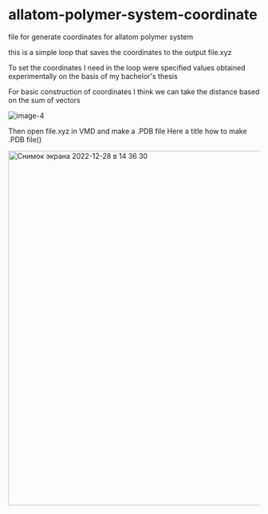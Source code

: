 # allatom-polymer-system-coordinate
file for generate coordinates for allatom polymer system

this is a simple loop that saves the coordinates to the output file.xyz

To set the coordinates I need in the loop were specified values obtained experimentally on the basis of my bachelor's thesis

For basic construction of coordinates I think we can take the distance based on the sum of vectors

![image-4](https://user-images.githubusercontent.com/118219943/209806073-2bf28918-61c9-403c-90dc-f695e0b49d89.jpg)

Then open file.xyz in VMD and make a .PDB file
Here a title how to make .PDB file()

<img width="711" alt="Снимок экрана 2022-12-28 в 14 36 30" src="https://user-images.githubusercontent.com/118219943/209806412-d06edc5b-6aed-403e-9531-70fef23b8471.png">
